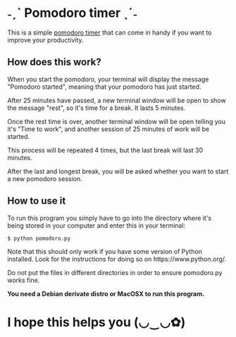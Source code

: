 <h1><b> ˗ˏˋ Pomodoro timer ˎˊ˗ </b></h1>

This is a simple [pomodoro timer](https://en.wikipedia.org/wiki/Pomodoro_Technique) that can come in handy if you want to improve your productivity.

<h2><b> How does this work? </b></h2>
<p> When you start the pomodoro, your terminal will display the message "Pomodoro started", meaning that your pomodoro has just started.
<p> After 25 minutes have passed, a new terminal window will be open to show the message "rest", so it's time for a break. It lasts 5 minutes.
<p> Once the rest time is over, another terminal window will be open telling you it's "Time to work", and another session of 25 minutes of work will be started.
<p> This process will be repeated 4 times, but the last break will last 30 minutes.
<p> After the last and longest break, you will be asked whether you want to start a new pomodoro session.

<h2><b> How to use it </b></h2>
<p> To run this program you simply have to go into the directory where it's being stored in your computer and enter this in your terminal:

	$ python pomodoro.py
	
<p> Note that this should only work if you have some version of Python installed. Look for the instructions for doing so on https://www.python.org/.
<p> Do not put the files in different directories in order to ensure pomodoro.py works fine.
<p><b> You need a Debian derivate distro or MacOSX to run this program. </b>

<h1><b> I hope this helps you (◡‿◡✿) </b></h1>
